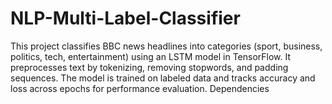 # NLP-Multi-Label-Classifier
This project classifies BBC news headlines into categories (sport, business, politics, tech, entertainment) using an LSTM model in TensorFlow. It preprocesses text by tokenizing, removing stopwords, and padding sequences. The model is trained on labeled data and tracks accuracy and loss across epochs for performance evaluation.
Dependencies 
